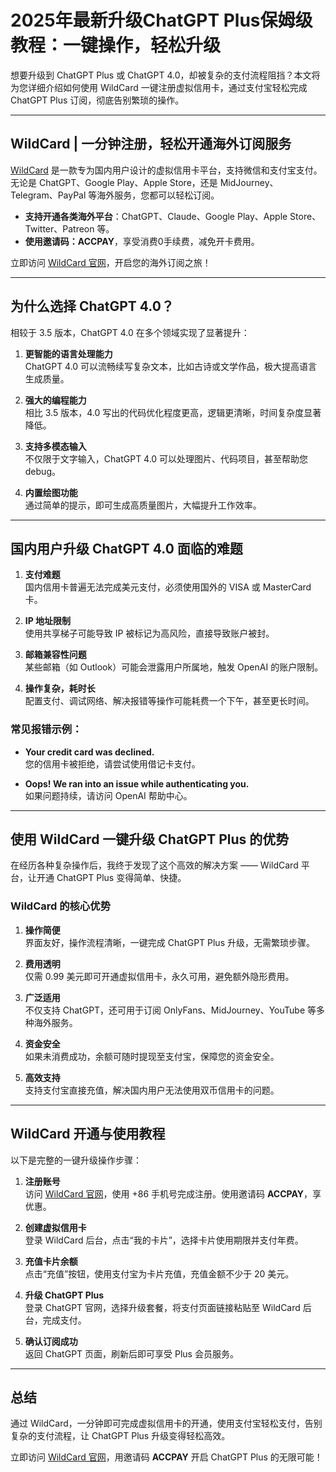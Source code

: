 # 2025年最新升级ChatGPT Plus保姆级教程：一键操作，轻松升级

想要升级到 ChatGPT Plus 或 ChatGPT 4.0，却被复杂的支付流程阻挡？本文将为您详细介绍如何使用 WildCard 一键注册虚拟信用卡，通过支付宝轻松完成 ChatGPT Plus 订阅，彻底告别繁琐的操作。

---

## WildCard | 一分钟注册，轻松开通海外订阅服务

[WildCard](https://bit.ly/bewildcard) 是一款专为国内用户设计的虚拟信用卡平台，支持微信和支付宝支付。无论是 ChatGPT、Google Play、Apple Store，还是 MidJourney、Telegram、PayPal 等海外服务，您都可以轻松订阅。

- **支持开通各类海外平台**：ChatGPT、Claude、Google Play、Apple Store、Twitter、Patreon 等。
- **使用邀请码：ACCPAY**，享受消费0手续费，减免开卡费用。

立即访问 [WildCard 官网](https://bit.ly/bewildcard)，开启您的海外订阅之旅！

---

## 为什么选择 ChatGPT 4.0？

相较于 3.5 版本，ChatGPT 4.0 在多个领域实现了显著提升：

1. **更智能的语言处理能力**  
   ChatGPT 4.0 可以流畅续写复杂文本，比如古诗或文学作品，极大提高语言生成质量。

2. **强大的编程能力**  
   相比 3.5 版本，4.0 写出的代码优化程度更高，逻辑更清晰，时间复杂度显著降低。

3. **支持多模态输入**  
   不仅限于文字输入，ChatGPT 4.0 可以处理图片、代码项目，甚至帮助您 debug。

4. **内置绘图功能**  
   通过简单的提示，即可生成高质量图片，大幅提升工作效率。

---

## 国内用户升级 ChatGPT 4.0 面临的难题

1. **支付难题**  
   国内信用卡普遍无法完成美元支付，必须使用国外的 VISA 或 MasterCard 卡。

2. **IP 地址限制**  
   使用共享梯子可能导致 IP 被标记为高风险，直接导致账户被封。

3. **邮箱兼容性问题**  
   某些邮箱（如 Outlook）可能会泄露用户所属地，触发 OpenAI 的账户限制。

4. **操作复杂，耗时长**  
   配置支付、调试网络、解决报错等操作可能耗费一个下午，甚至更长时间。

### 常见报错示例：

- **Your credit card was declined.**  
  您的信用卡被拒绝，请尝试使用借记卡支付。

- **Oops! We ran into an issue while authenticating you.**  
  如果问题持续，请访问 OpenAI 帮助中心。

---

## 使用 WildCard 一键升级 ChatGPT Plus 的优势

在经历各种复杂操作后，我终于发现了这个高效的解决方案 —— WildCard 平台，让开通 ChatGPT Plus 变得简单、快捷。

### WildCard 的核心优势

1. **操作简便**  
   界面友好，操作流程清晰，一键完成 ChatGPT Plus 升级，无需繁琐步骤。

2. **费用透明**  
   仅需 0.99 美元即可开通虚拟信用卡，永久可用，避免额外隐形费用。

3. **广泛适用**  
   不仅支持 ChatGPT，还可用于订阅 OnlyFans、MidJourney、YouTube 等多种海外服务。

4. **资金安全**  
   如果未消费成功，余额可随时提现至支付宝，保障您的资金安全。

5. **高效支持**  
   支持支付宝直接充值，解决国内用户无法使用双币信用卡的问题。

---

## WildCard 开通与使用教程

以下是完整的一键升级操作步骤：

1. **注册账号**  
   访问 [WildCard 官网](https://bit.ly/bewildcard)，使用 +86 手机号完成注册。使用邀请码 **ACCPAY**，享优惠。

2. **创建虚拟信用卡**  
   登录 WildCard 后台，点击“我的卡片”，选择卡片使用期限并支付年费。

3. **充值卡片余额**  
   点击“充值”按钮，使用支付宝为卡片充值，充值金额不少于 20 美元。

4. **升级 ChatGPT Plus**  
   登录 ChatGPT 官网，选择升级套餐，将支付页面链接粘贴至 WildCard 后台，完成支付。

5. **确认订阅成功**  
   返回 ChatGPT 页面，刷新后即可享受 Plus 会员服务。

---

## 总结

通过 WildCard，一分钟即可完成虚拟信用卡的开通，使用支付宝轻松支付，告别复杂的支付流程，让 ChatGPT Plus 升级变得轻松高效。

立即访问 [WildCard 官网](https://bit.ly/bewildcard)，用邀请码 **ACCPAY** 开启 ChatGPT Plus 的无限可能！
